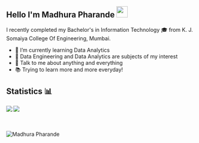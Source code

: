 ## Hello I'm Madhura Pharande <img src="https://user-images.githubusercontent.com/42378118/110234147-e3259600-7f4e-11eb-95be-0c4047144dea.gif" width="30"> 

I recently completed my Bachelor's in Information Technology 🎓 from K. J. Somaiya College Of Engineering, Mumbai. 

- 🌱 I’m currently learning Data Analytics
- 🧐 Data Engineering and Data Analytics are subjects of my interest
- 💬 Talk to me about anything and everything
- 📚 Trying to learn more and more everyday!

## Statistics  📊 

<img align="left" src="https://github-readme-stats.vercel.app/api/top-langs/?username=Mmddzz3&hide=,c&show_icons=true&title_color=ffffff&icon_color=bb2acf&text_color=daf7dc&bg_color=151515" />
<img src = "https://github-readme-stats.vercel.app/api?username=Mmddzz3&&show_icons=true&title_color=BF8BF3&icon_color=BF8BF3&text_color=daf7dc&bg_color=151515">
<br><br><br><br>
<img src="https://komarev.com/ghpvc/?username=Mmddzz3&label=Views&color=BF8BF3&style=plastic" alt="Madhura Pharande" />

